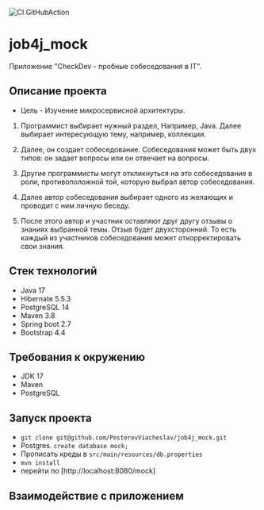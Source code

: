 ![CI GitHubAction](https://github.com/peterarsentev/CheckDev/actions/workflows/maven.yml/badge.svg)
# job4j_mock
Приложение "CheckDev - пробные собеседования в IT".

## Описание проекта
- Цель - Изучение микросервисной архитектуры.

1. Программист выбирает нужный раздел, Например, Java. Далее выбирает интересующую тему, например, коллекции.

2. Далее, он создает собеседование. Собеседования может быть двух типов: он задает вопросы или он отвечает на вопросы.

3. Другие программисты могут откликнуться на это собеседование в роли, противоположной той, которую выбрал автор собеседования.

4. Далее автор собеседования выбирает одного из желающих и проводит с ним личную беседу.

5. После этого автор и участник оставляют друг другу отзывы о знаниях выбранной темы.
   Отзыв будет двухсторонний. То есть каждый из участников собеседования может откорректировать свои знания.

## Стек технологий
- Java 17
- Hibernate 5.5.3
- PostgreSQL 14
- Maven 3.8
- Spring boot 2.7
- Bootstrap 4.4

## Требования к окружению
- JDK 17
- Maven
- PostgreSQL

## Запуск проекта
- ```git clone git@github.com/PesterevViacheslav/job4j_mock.git```
- Postgres. ```create database mock;```
- Прописать креды в ```src/main/resources/db.properties```
- ```mvn install```
- перейти по [http://localhost:8080/mock]

## Взаимодействие с приложением
